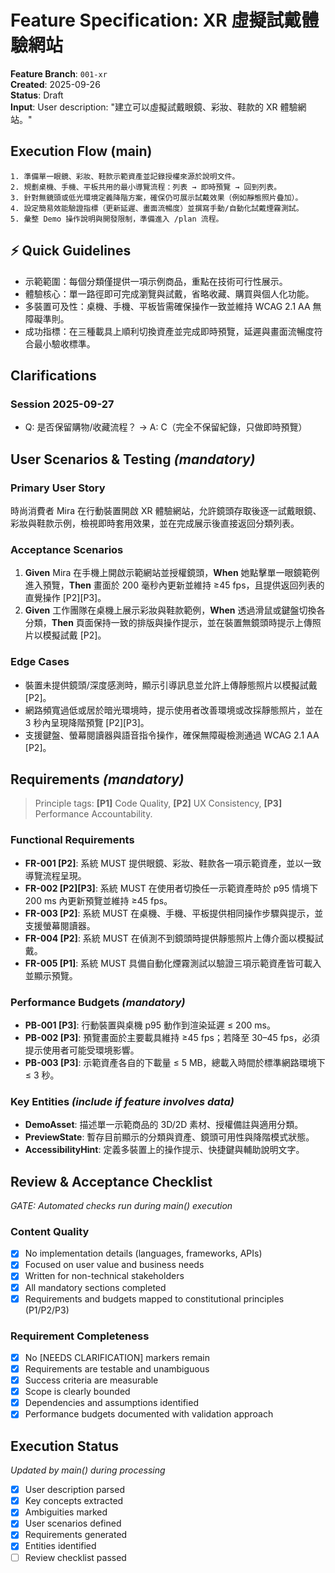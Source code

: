# Feature Specification: XR 虛擬試戴體驗網站

**Feature Branch**: `001-xr`  
**Created**: 2025-09-26  
**Status**: Draft  
**Input**: User description: "建立可以虛擬試戴眼鏡、彩妝、鞋款的 XR 體驗網站。"

## Execution Flow (main)
```
1. 準備單一眼鏡、彩妝、鞋款示範資產並記錄授權來源於說明文件。
2. 規劃桌機、手機、平板共用的最小導覽流程：列表 → 即時預覽 → 回到列表。
3. 針對無鏡頭或低光環境定義降階方案，確保仍可展示試戴效果（例如靜態照片疊加）。
4. 設定簡易效能驗證指標（更新延遲、畫面流暢度）並撰寫手動/自動化試戴煙霧測試。
5. 彙整 Demo 操作說明與開發限制，準備進入 /plan 流程。
```

## ⚡ Quick Guidelines
- 示範範圍：每個分類僅提供一項示例商品，重點在技術可行性展示。
- 體驗核心：單一路徑即可完成瀏覽與試戴，省略收藏、購買與個人化功能。
- 多裝置可及性：桌機、手機、平板皆需確保操作一致並維持 WCAG 2.1 AA 無障礙準則。
- 成功指標：在三種載具上順利切換資產並完成即時預覽，延遲與畫面流暢度符合最小驗收標準。

## Clarifications
### Session 2025-09-27
- Q: 是否保留購物/收藏流程？ → A: C（完全不保留紀錄，只做即時預覽）

## User Scenarios & Testing *(mandatory)*

### Primary User Story
時尚消費者 Mira 在行動裝置開啟 XR 體驗網站，允許鏡頭存取後逐一試戴眼鏡、彩妝與鞋款示例，檢視即時套用效果，並在完成展示後直接返回分類列表。

### Acceptance Scenarios
1. **Given** Mira 在手機上開啟示範網站並授權鏡頭，**When** 她點擊單一眼鏡範例進入預覽，**Then** 畫面於 200 毫秒內更新並維持 ≥45 fps，且提供返回列表的直覺操作 [P2][P3]。
2. **Given** 工作團隊在桌機上展示彩妝與鞋款範例，**When** 透過滑鼠或鍵盤切換各分類，**Then** 頁面保持一致的排版與操作提示，並在裝置無鏡頭時提示上傳照片以模擬試戴 [P2]。

### Edge Cases
- 裝置未提供鏡頭/深度感測時，顯示引導訊息並允許上傳靜態照片以模擬試戴 [P2]。
- 網路頻寬過低或居於暗光環境時，提示使用者改善環境或改採靜態照片，並在 3 秒內呈現降階預覽 [P2][P3]。
- 支援鍵盤、螢幕閱讀器與語音指令操作，確保無障礙檢測通過 WCAG 2.1 AA [P2]。

## Requirements *(mandatory)*

> Principle tags: **[P1]** Code Quality, **[P2]** UX Consistency, **[P3]** Performance Accountability.

### Functional Requirements
- **FR-001 [P2]**: 系統 MUST 提供眼鏡、彩妝、鞋款各一項示範資產，並以一致導覽流程呈現。
- **FR-002 [P2][P3]**: 系統 MUST 在使用者切換任一示範資產時於 p95 情境下 200 ms 內更新預覽並維持 ≥45 fps。
- **FR-003 [P2]**: 系統 MUST 在桌機、手機、平板提供相同操作步驟與提示，並支援螢幕閱讀器。
- **FR-004 [P2]**: 系統 MUST 在偵測不到鏡頭時提供靜態照片上傳介面以模擬試戴。
- **FR-005 [P1]**: 系統 MUST 具備自動化煙霧測試以驗證三項示範資產皆可載入並顯示預覽。

### Performance Budgets *(mandatory)*
- **PB-001 [P3]**: 行動裝置與桌機 p95 動作到渲染延遲 ≤ 200 ms。
- **PB-002 [P3]**: 預覽畫面於主要載具維持 ≥45 fps；若降至 30–45 fps，必須提示使用者可能受環境影響。
- **PB-003 [P3]**: 示範資產各自的下載量 ≤ 5 MB，總載入時間於標準網路環境下 ≤ 3 秒。

### Key Entities *(include if feature involves data)*
- **DemoAsset**: 描述單一示範商品的 3D/2D 素材、授權備註與適用分類。
- **PreviewState**: 暫存目前顯示的分類與資產、鏡頭可用性與降階模式狀態。
- **AccessibilityHint**: 定義多裝置上的操作提示、快捷鍵與輔助說明文字。

## Review & Acceptance Checklist
*GATE: Automated checks run during main() execution*

### Content Quality
- [x] No implementation details (languages, frameworks, APIs)
- [x] Focused on user value and business needs
- [x] Written for non-technical stakeholders
- [x] All mandatory sections completed
- [x] Requirements and budgets mapped to constitutional principles (P1/P2/P3)

### Requirement Completeness
- [x] No [NEEDS CLARIFICATION] markers remain
- [x] Requirements are testable and unambiguous  
- [x] Success criteria are measurable
- [x] Scope is clearly bounded
- [x] Dependencies and assumptions identified
- [x] Performance budgets documented with validation approach

## Execution Status
*Updated by main() during processing*

- [x] User description parsed
- [x] Key concepts extracted
- [x] Ambiguities marked
- [x] User scenarios defined
- [x] Requirements generated
- [x] Entities identified
- [ ] Review checklist passed
